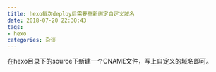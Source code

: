 ```yaml
---
title: hexo每次deploy后需要重新绑定自定义域名
date: 2018-07-20 22:30:43
tags:
- hexo
categories: 杂谈
---
```


在hexo目录下的source下新建一个CNAME文件，写上自定义的域名即可。